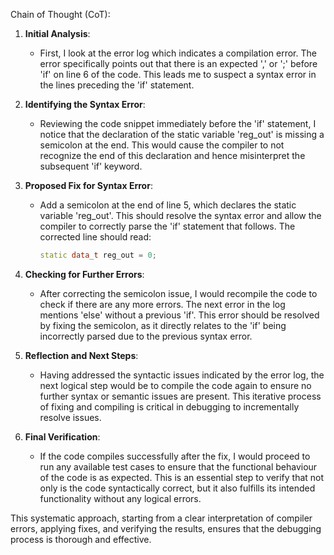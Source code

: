 Chain of Thought (CoT):

1. **Initial Analysis**:
   - First, I look at the error log which indicates a compilation error. The error specifically points out that there is an expected ',' or ';' before 'if' on line 6 of the code. This leads me to suspect a syntax error in the lines preceding the 'if' statement.

2. **Identifying the Syntax Error**:
   - Reviewing the code snippet immediately before the 'if' statement, I notice that the declaration of the static variable 'reg_out' is missing a semicolon at the end. This would cause the compiler to not recognize the end of this declaration and hence misinterpret the subsequent 'if' keyword.
   
3. **Proposed Fix for Syntax Error**:
   - Add a semicolon at the end of line 5, which declares the static variable 'reg_out'. This should resolve the syntax error and allow the compiler to correctly parse the 'if' statement that follows. The corrected line should read:
     ```cpp
     static data_t reg_out = 0;
     ```

4. **Checking for Further Errors**:
   - After correcting the semicolon issue, I would recompile the code to check if there are any more errors. The next error in the log mentions 'else' without a previous 'if'. This error should be resolved by fixing the semicolon, as it directly relates to the 'if' being incorrectly parsed due to the previous syntax error.

5. **Reflection and Next Steps**:
   - Having addressed the syntactic issues indicated by the error log, the next logical step would be to compile the code again to ensure no further syntax or semantic issues are present. This iterative process of fixing and compiling is critical in debugging to incrementally resolve issues.

6. **Final Verification**:
   - If the code compiles successfully after the fix, I would proceed to run any available test cases to ensure that the functional behaviour of the code is as expected. This is an essential step to verify that not only is the code syntactically correct, but it also fulfills its intended functionality without any logical errors.

This systematic approach, starting from a clear interpretation of compiler errors, applying fixes, and verifying the results, ensures that the debugging process is thorough and effective.